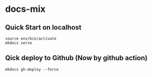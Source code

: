 # docs-mix

## Quick Start on localhost
```
source env/bin/activate
mkdocs serve
```

## Qick deploy to Github (Now by github action)
`mkdocs gh-deploy --force`